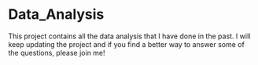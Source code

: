# Data_Analysis
This project contains all the data analysis that I have done in the past. I will keep updating the project and if you find a better way to answer some of the questions, please join me!
